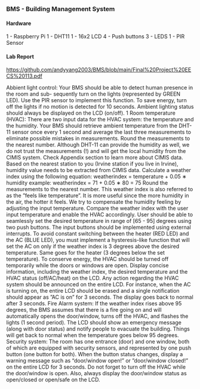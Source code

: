 ### BMS - Building Management System

#### Hardware
1 - Raspberry Pi
1 - DHT11
1 - 16x2 LCD
4 - Push buttons
3 - LEDS
1 - PIR Sensor

#### Lab Report
[https://github.com/andyyang2003/BMS/blob/main/Final%20Project%20EECS%20113.pdf
](url)

Abbient light control: Your BMS should be able to detect human presence in the room and sub-
sequently turn on the lights (represented by GREEN LED). Use the PIR sensor to implement this
function. To save energy, turn off the lights if no motion is detected for 10 seconds. Ambient lighting
status should always be displayed on the LCD (on/off).
1
Room temperature (HVAC): There are two input data for the HVAC system: the temperature and
the humidity. Your BMS should retrieve ambient temperature from the DHT-11 sensor once every 1
second and average the last three measurements to eliminate possible mistakes in measurements.
Round the measurements to the nearest number. Although DHT-11 can provide the humidity as well,
we do not trust the measurements (!) and will get the local humidity from the CIMIS system. Check
Appendix section to learn more about CIMIS data. Based on the nearest station to you (Irvine station
if you live in Irvine), humidity value needs to be extracted from CIMIS data. Calculate a weather index
using the following equation:
weatherindex = temperature + 0.05 ∗ humidity
example: weatherindex = 71 + 0.05 ∗ 80 = 75
Round the measurements to the nearest number. This weather index is also referred to as the ”feels
like temperature”. It is more useful since the more humidity in the air, the hotter it feels. We try to
compensate the humidity feeling by adjusting the input temperature. Compare the weather index with
the user input temperature and enable the HVAC accordingly. User should be able to seamlessly set the
desired temperature in range of [65 - 95] degrees using two push buttons. The input buttons should be
implemented using external interrupts. To avoid constant switching between the heater (RED LED)
and the AC (BLUE LED), you must implement a hysteresis-like function that will set the AC on only
if the weather index is 3 degrees above the desired temperature. Same goes for the heater (3 degrees
below the set temperature). To conserve energy, the HVAC should be turned off temporarily while
the doors or windows are open. Display concise information, including the weather index, the desired
temperature and the HVAC status (off/AC/heat) on the LCD. Any action regarding the HVAC system
should be announced on the entire LCD. For instance, when the AC is turning on, the entire LCD should
be erased and a single notification should appear as ”AC is on” for 3 seconds. The display goes back
to normal after 3 seconds.
Fire Alarm system: If the weather index rises above 95 degrees, the BMS assumes that there is a
fire going on and will automatically opens the door/window, turns off the HVAC, and flashes the lights
(1 second period). The LCD should show an emergency message (along with door status) and notify
people to evacuate the building. Things will get back to normal when the temperature goes below 95
degrees.
Security system: The room has one entrance (door) and one window, both of which are equipped
with security sensors, and represented by one push button (one button for both). When the button
status changes, display a warning message such as “door/window open!” or ”door/window closed!” on
the entire LCD for 3 seconds. Do not forget to turn off the HVAC while the door/window is open.
Also, always display the door/window status as open/closed or open/safe on the LCD.
